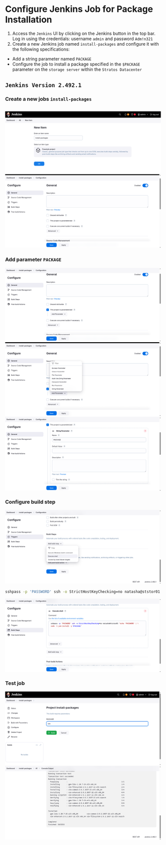 # Configure Jenkins Job for Package Installation

1. Access the `Jenkins` UI by clicking on the Jenkins button in the top bar. Log in using the credentials: username `admin` and password `Adm!n321`
2. Create a new Jenkins job named `install-packages` and configure it with the following specifications:
  - Add a string parameter named `PACKAGE`
  - Configure the job to install a package specified in the `$PACKAGE` parameter on the `storage server` within the `Stratos Datacenter`

**`Jenkins Version 2.492.1`**
---

### Create a new jobs `install-packages`
  ![create new item](./images/1.png)
  ![created](./images/2.png)
---

### Add parameter `PACKAGE`
  ![enable](./images/3.png)
  ![string parameter](./images/4.png)
  ![PACKAGE](./images/5.png)

### Configure build step
  ![execute shell](./images/6.png)
  ```bash
  sshpass -p 'PASSWORD' ssh -o StrictHostKeyChecking=no natasha@ststor01 "echo 'PASSWORD' | sudo -S yum install -y $PACKAGE"
  ```
  ![script](./images/7.png)

### Test job
  ![vim package](./images/8.png)
  ![Result](./images/9.png)

